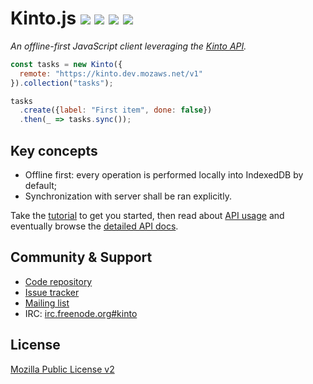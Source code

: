 # Kinto.js [![](https://travis-ci.org/Kinto/kinto.js.svg?branch=master)](https://travis-ci.org/Kinto/kinto.js) [![](https://coveralls.io/repos/Kinto/kinto.js/badge.svg?branch=master)](https://coveralls.io/r/Kinto/kinto.js?branch=master) [![](https://readthedocs.org/projects/kintojs/badge/?version=latest)](http://kintojs.readthedocs.org/) [![](https://doc.esdoc.org/github.com/Kinto/kinto.js/badge.svg)](https://doc.esdoc.org/github.com/Kinto/kinto.js)

*An offline-first JavaScript client leveraging the [Kinto API](http://kinto.readthedocs.org/).*

```js
const tasks = new Kinto({
  remote: "https://kinto.dev.mozaws.net/v1"
}).collection("tasks");

tasks
  .create({label: "First item", done: false})
  .then(_ => tasks.sync());
```

## Key concepts

* Offline first: every operation is performed locally into IndexedDB by default;
* Synchronization with server shall be ran explicitly.

Take the [tutorial](tutorial.md) to get you started, then read about [API usage](api.md) and eventually browse the [detailed API docs](https://doc.esdoc.org/github.com/Kinto/kinto.js/).

## Community & Support

* [Code repository](https://github.com/Kinto/kinto.js)
* [Issue tracker](https://github.com/Kinto/kinto.js/issues)
* [Mailing list](https://mail.mozilla.org/listinfo/kinto)
* IRC: [irc.freenode.org#kinto](https://kiwiirc.com/client/irc.freenode.net/?#kinto)

## License

[Mozilla Public License v2](https://www.mozilla.org/MPL/2.0/)
